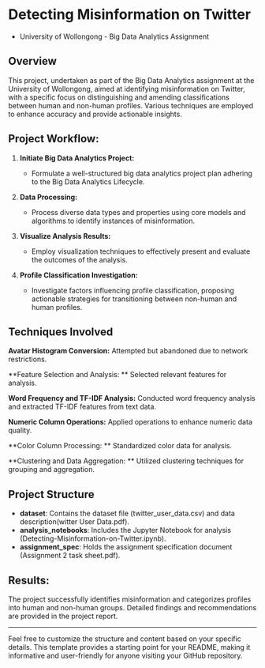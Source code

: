 # Detecting Misinformation on Twitter

- University of Wollongong - Big Data Analytics Assignment

## Overview

This project, undertaken as part of the Big Data Analytics assignment at the University of Wollongong, aimed at identifying misinformation on Twitter, with a specific focus on distinguishing and amending classifications between human and non-human profiles.  Various techniques are employed to enhance accuracy and provide actionable insights.

## Project Workflow:

1. **Initiate Big Data Analytics Project:**
   - Formulate a well-structured big data analytics project plan adhering to the Big Data Analytics Lifecycle.

2. **Data Processing:**
   - Process diverse data types and properties using core models and algorithms to identify instances of misinformation.

3. **Visualize Analysis Results:**
   - Employ visualization techniques to effectively present and evaluate the outcomes of the analysis.

4. **Profile Classification Investigation:**
   - Investigate factors influencing profile classification, proposing actionable strategies for transitioning between non-human and human profiles.
   
## Techniques Involved
 **Avatar Histogram Conversion:**
Attempted but abandoned due to network restrictions.

 **Feature Selection and Analysis: **
Selected relevant features for analysis.

 **Word Frequency and TF-IDF Analysis:**
Conducted word frequency analysis and extracted TF-IDF features from text data.

 **Numeric Column Operations:**
Applied operations to enhance numeric data quality.

 **Color Column Processing: **
Standardized color data for analysis.

 **Clustering and Data Aggregation: **
Utilized clustering techniques for grouping and aggregation.
   


## Project Structure

- **dataset**: Contains the dataset file (twitter_user_data.csv) and data description(witter User Data.pdf).
- **analysis_notebooks**: Includes the Jupyter Notebook for analysis (Detecting-Misinformation-on-Twitter.ipynb).
- **assignment_spec**: Holds the assignment specification document (Assignment 2 task sheet.pdf).



## Results:
The project successfully identifies misinformation and categorizes profiles into human and non-human groups. Detailed findings and recommendations are provided in the project report.


---

Feel free to customize the structure and content based on your specific details. This template provides a starting point for your README, making it informative and user-friendly for anyone visiting your GitHub repository.
